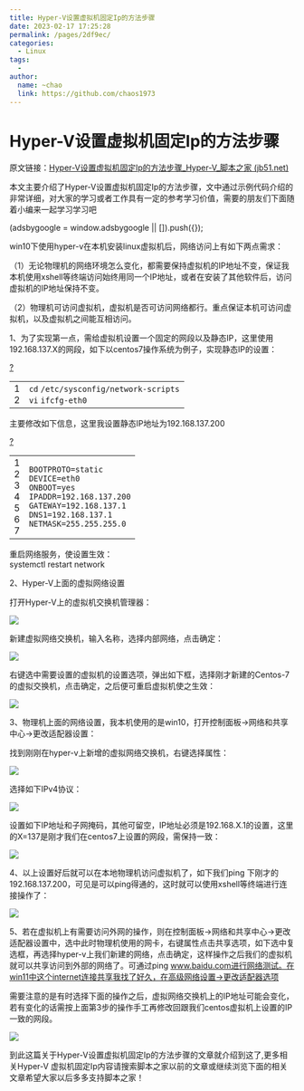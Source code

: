 ```yaml
---
title: Hyper-V设置虚拟机固定Ip的方法步骤
date: 2023-02-17 17:25:28
permalink: /pages/2df9ec/
categories:
  - Linux
tags:
  - 
author: 
  name: ~chao
  link: https://github.com/chaos1973 
---
```

# Hyper-V设置虚拟机固定Ip的方法步骤

原文链接：[Hyper-V设置虚拟机固定Ip的方法步骤_Hyper-V_脚本之家 (jb51.net)](https://www.jb51.net/article/252606.htm)

本文主要介绍了Hyper-V设置虚拟机固定Ip的方法步骤，文中通过示例代码介绍的非常详细，对大家的学习或者工作具有一定的参考学习价值，需要的朋友们下面随着小编来一起学习学习吧  

(adsbygoogle = window.adsbygoogle || \[\]).push({});

win10下使用hyper-v在本机安装linux虚拟机后，网络访问上有如下两点需求：

（1）无论物理机的网络环境怎么变化，都需要保持虚拟机的IP地址不变，保证我本机使用xshell等终端访问始终用同一个IP地址，或者在安装了其他软件后，访问虚拟机的IP地址保持不变。

（2）物理机可访问虚拟机，虚拟机是否可访问网络都行。重点保证本机可访问虚拟机，以及虚拟机之间能互相访问。

1、为了实现第一点，需给虚拟机设置一个固定的网段以及静态IP，这里使用192.168.137.X的网段，如下以centos7操作系统为例子，实现静态IP的设置：

[?](https://www.jb51.net/article/252606.htm#)

<table border="0" cellpadding="0" cellspacing="0"><tbody><tr><td class="gutter"><div class="line number1 index0 alt2">1</div><div class="line number2 index1 alt1">2</div></td><td class="code"><div class="container"><div class="line number1 index0 alt2"><code class="bash functions">cd</code> <code class="bash plain">/etc/sysconfig/network-scripts</code></div><div class="line number2 index1 alt1"><code class="bash functions">vi</code> <code class="bash plain">ifcfg-eth0</code></div></div></td></tr></tbody></table>

主要修改如下信息，这里我设置静态IP地址为192.168.137.200

[?](https://www.jb51.net/article/252606.htm#)

<table border="0" cellpadding="0" cellspacing="0"><tbody><tr><td class="gutter"><div class="line number1 index0 alt2">1</div><div class="line number2 index1 alt1">2</div><div class="line number3 index2 alt2">3</div><div class="line number4 index3 alt1">4</div><div class="line number5 index4 alt2">5</div><div class="line number6 index5 alt1">6</div><div class="line number7 index6 alt2">7</div></td><td class="code"><div class="container"><div class="line number1 index0 alt2"><code class="plain plain">BOOTPROTO=static</code></div><div class="line number2 index1 alt1"><code class="plain plain">DEVICE=eth0</code></div><div class="line number3 index2 alt2"><code class="plain plain">ONBOOT=yes</code></div><div class="line number4 index3 alt1"><code class="plain plain">IPADDR=192.168.137.200</code></div><div class="line number5 index4 alt2"><code class="plain plain">GATEWAY=192.168.137.1</code></div><div class="line number6 index5 alt1"><code class="plain plain">DNS1=192.168.137.1</code></div><div class="line number7 index6 alt2"><code class="plain plain">NETMASK=255.255.255.0</code></div></div></td></tr></tbody></table>

重启网络服务，使设置生效：  
systemctl restart network

2、Hyper-V上面的虚拟网络设置

打开Hyper-V上的虚拟机交换机管理器：

![](//img.jbzj.com/file_images/article/202206/20220622153220104.jpg)

新建虚拟网络交换机，输入名称，选择内部网络，点击确定：

![](//img.jbzj.com/file_images/article/202206/20220622153220105.jpg)

右键选中需要设置的虚拟机的设置选项，弹出如下框，选择刚才新建的Centos-7的虚拟交换机，点击确定，之后便可重启虚拟机使之生效：

![](//img.jbzj.com/file_images/article/202206/20220622153221106.jpg)

3、物理机上面的网络设置，我本机使用的是win10，打开控制面板->网络和共享中心->更改适配器设置：

找到刚刚在hyper-v上新增的虚拟网络交换机，右键选择属性：

![](//img.jbzj.com/file_images/article/202206/20220622153221107.jpg)

选择如下IPv4协议：

![](//img.jbzj.com/file_images/article/202206/20220622153221108.jpg)

设置如下IP地址和子网掩码，其他可留空，IP地址必须是192.168.X.1的设置，这里的X=137是刚才我们在centos7上设置的网段，需保持一致：

![](//img.jbzj.com/file_images/article/202206/20220622153221109.jpg)

4、以上设置好后就可以在本地物理机访问虚拟机了，如下我们ping 下刚才的192.168.137.200，可见是可以ping得通的，这时就可以使用xshell等终端进行连接操作了：

![](//img.jbzj.com/file_images/article/202206/20220622153221110.jpg)

5、若在虚拟机上有需要访问外网的操作，则在控制面板->网络和共享中心->更改适配器设置中，选中此时物理机使用的网卡，右键属性点击共享选项，如下选中复选框，再选择hyper-v上我们新建的网络，点击确定，这样操作之后我们的虚拟机就可以共享访问到外部的网络了。可通过ping www.baidu.com进行网络测试。在win11中这个internet连接共享我找了好久，在高级网络设置->更改适配器选项

需要注意的是有时选择下面的操作之后，虚拟网络交换机上的IP地址可能会变化，若有变化的话需按上面第3步的操作手工再修改回跟我们centos虚拟机上设置的IP一致的网段。

![](//img.jbzj.com/file_images/article/202206/20220622153221111.jpg)

 到此这篇关于Hyper-V设置虚拟机固定Ip的方法步骤的文章就介绍到这了,更多相关Hyper-V 虚拟机固定Ip内容请搜索脚本之家以前的文章或继续浏览下面的相关文章希望大家以后多多支持脚本之家！